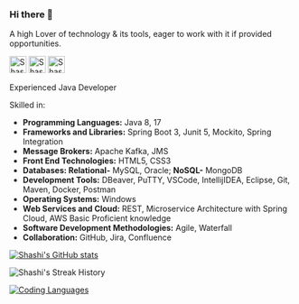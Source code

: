 ### Hi there 👋

A high Lover of technology & its tools, eager to work with it if provided opportunities.

[<img src='https://cdn.jsdelivr.net/npm/simple-icons@3.0.1/icons/linkedin.svg' alt="Shashi Kumar's LinkedIn" height='30'>](https://www.linkedin.com/in/shashikumar9387/) [<img src="https://cdn.jsdelivr.net/npm/simple-icons@3.0.1/icons/gmail.svg" height="30" alt="Shashi Kumar's Gmail">](mailto:sk00009387@gmail.com) [<img src="https://cdn.jsdelivr.net/npm/simple-icons@3.0.1/icons/github.svg" height="30" alt="Shashi Kumar's GitHub">](https://github.com/shashi9387?tab=repositories)

<!--
**shashi9387/shashi9387** is a ✨ _special_ ✨ repository because its `README.md` (this file) appears on your GitHub profile.

Here are some ideas to get you started:

- 🔭 I’m currently working on ...
- 🌱 I’m currently learning  Java
- 👯 I’m looking to collaborate on ...
- 🤔 I’m looking for help with ...
- 💬 Ask me about ...
- 📫 How to reach me: ...
- 😄 Pronouns: ...
- ⚡ Fun fact: ...
-->

Experienced Java Developer



Skilled in:

- **Programming Languages:** Java 8, 17
- **Frameworks and Libraries:** Spring Boot 3, Junit 5, Mockito, Spring Integration
- **Message Brokers:** Apache Kafka, JMS
- **Front End Technologies:** HTML5, CSS3
- **Databases: Relational-** MySQL, Oracle; **NoSQL-** MongoDB
- **Development Tools:** DBeaver, PuTTY, VSCode, IntellijIDEA, Eclipse, Git, Maven, Docker, Postman
- **Operating Systems:** Windows
- **Web Services and Cloud:** REST, Microservice Architecture with Spring Cloud, AWS Basic Proficient knowledge
- **Software Development Methodologies:** Agile, Waterfall
- **Collaboration:** GitHub, Jira, Confluence

<a href="http://www.github.com/shashi9387"><img src="https://github-readme-stats.vercel.app/api?username=shashi9387&show_icons=true&hide=&count_private=true&title_color=10b981&text_color=000000&icon_color=10b981&bg_color=ffffff&hide_border=true&show_icons=true" alt="Shashi's GitHub stats" /></a>

<p><img align="center" src="https://github-readme-streak-stats.herokuapp.com/?user=shashi9387&stroke=000000&background=ffffff&ring=10b981&fire=10b981&currStreakNum=000000&currStreakLabel=10b981&sideNums=000000&sideLabels=000000&dates=000000&hide_border=true" alt="Shashi's Streak History" /></p>

<a href="https://github.com/shashi9387" align="left"><img src="https://github-readme-stats.vercel.app/api/top-langs/?username=shashi9387&langs_count=10&title_color=10b981&text_color=000000&icon_color=10b981&bg_color=ffffff&hide_border=true&locale=en&custom_title=Top%20%Languages" alt="Coding Languages" /></a>

